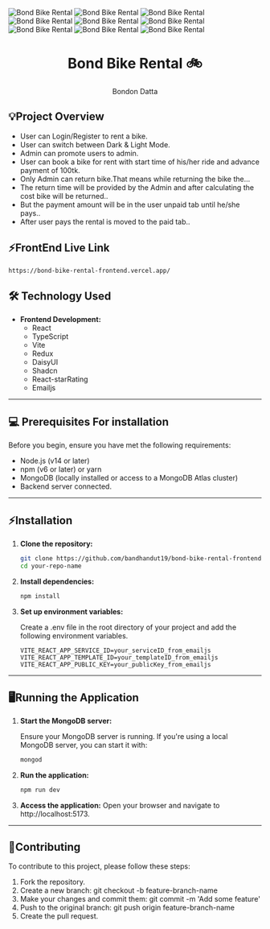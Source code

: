  
![Bond Bike Rental](https://i.postimg.cc/mksFnx5V/Bond-Sports-4.png) 
![Bond Bike Rental](https://i.postimg.cc/tRvQgZNz/all-Bikes-Page.png) 
![Bond Bike Rental](https://i.postimg.cc/BZB8vVy9/Bond-Sports-12.png) 
![Bond Bike Rental](https://i.postimg.cc/Vvg5HJML/Bond-Sports-5.png) 
![Bond Bike Rental](https://i.postimg.cc/cL2CjyKY/Bond-Sports-13.png) 
![Bond Bike Rental](https://i.postimg.cc/tJpY53sM/Bond-Sports-7.png) 
![Bond Bike Rental](https://i.postimg.cc/VkV080hJ/Bond-Sports-9.png) 
![Bond Bike Rental](https://i.postimg.cc/LXzJLC8P/Bond-Sports-10.png) 
![Bond Bike Rental](https://i.postimg.cc/HL8cssGB/Bond-Sports-11.png) 
<h1 align="center">
  Bond Bike Rental 🚲
</h1>
<p align="center">
  Bondon Datta
</p>

## 💡Project Overview
  - User can Login/Register to rent a bike.
  - User can switch between Dark & Light Mode.
  - Admin can promote users to admin.
  - User can book a bike for rent with start time of his/her ride and advance payment of 100tk.
  - Only Admin can return bike.That means while returning the bike the...
  - The return time will be provided by the Admin and after calculating the cost bike will be returned..
  - But the payment amount will be in the user unpaid tab until he/she pays..
  - After user pays the rental is moved to the paid tab..

## ⚡FrontEnd Live Link

    https://bond-bike-rental-frontend.vercel.app/

    
## 🛠️ Technology Used

- **Frontend Development:**
  - React
  - TypeScript
  - Vite
  - Redux
  - DaisyUI
  - Shadcn
  - React-starRating
  - Emailjs
 

---

## 💻 Prerequisites For installation

Before you begin, ensure you have met the following requirements:

- Node.js (v14 or later)
- npm (v6 or later) or yarn
- MongoDB (locally installed or access to a MongoDB Atlas cluster)
- Backend server connected.
---
## ⚡Installation

1. **Clone the repository:**

   ```bash
   git clone https://github.com/bandhandut19/bond-bike-rental-frontend.git
   cd your-repo-name
2. **Install dependencies:**
   ```bash
   npm install
3. **Set up environment variables:**
   
    Create a .env file in the root directory of your project and add the following environment variables.
      ```plaintext
    VITE_REACT_APP_SERVICE_ID=your_serviceID_from_emailjs
    VITE_REACT_APP_TEMPLATE_ID=your_templateID_from_emailjs
    VITE_REACT_APP_PUBLIC_KEY=your_publicKey_from_emailjs

---
## 🖥️Running the Application
  1. **Start the MongoDB server:**

     Ensure your MongoDB server is running. If you're using a local MongoDB server, you can start it with:
      ```bash
      mongod
  2. **Run the application:**
      ```bash
      npm run dev
  3. **Access the application:**
      Open your browser and navigate to http://localhost:5173.

---
## 🤝Contributing
To contribute to this project, please follow these steps:

1. Fork the repository.
2. Create a new branch: git checkout -b feature-branch-name
3. Make your changes and commit them: git commit -m 'Add some feature'
4. Push to the original branch: git push origin feature-branch-name
5. Create the pull request.


     
       
